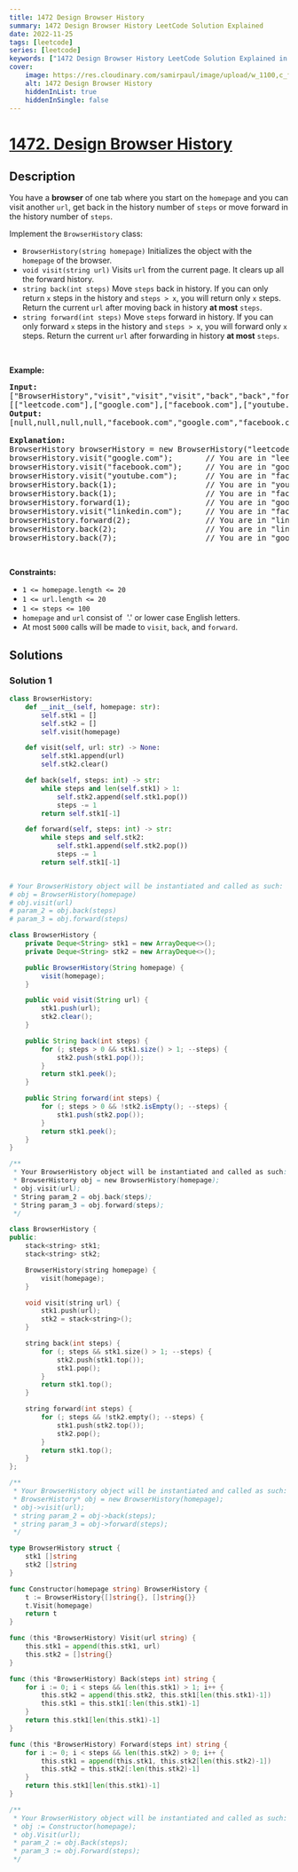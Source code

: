 ```yaml
---
title: 1472 Design Browser History
summary: 1472 Design Browser History LeetCode Solution Explained
date: 2022-11-25
tags: [leetcode]
series: [leetcode]
keywords: ["1472 Design Browser History LeetCode Solution Explained in all languages", "1472 Design Browser History", "LeetCode", "leetcode solution in Python3 C++ Java Go PHP Ruby Swift TypeScript Rust C# JavaScript C", "GeeksforGeeks", "InterviewBit", "Coding Ninjas", "HackerRank", "HackerEarth", "CodeChef", "TopCoder", "AlgoExpert", "freeCodeCamp", "Codeforces", "GitHub", "AtCoder", "Samir Paul"]
cover:
    image: https://res.cloudinary.com/samirpaul/image/upload/w_1100,c_fit,co_rgb:FFFFFF,l_text:Arial_75_bold:1472 Design Browser History - Solution Explained/problem-solving.webp
    alt: 1472 Design Browser History
    hiddenInList: true
    hiddenInSingle: false
---
```



# [1472. Design Browser History](https://leetcode.com/problems/design-browser-history)


## Description

<p>You have a <strong>browser</strong> of one tab where you start on the <code>homepage</code> and you can visit another <code>url</code>, get back in the history number of <code>steps</code> or move forward in the history number of <code>steps</code>.</p>

<p>Implement the <code>BrowserHistory</code> class:</p>

<ul>
	<li><code>BrowserHistory(string homepage)</code> Initializes the object with the <code>homepage</code>&nbsp;of the browser.</li>
	<li><code>void visit(string url)</code>&nbsp;Visits&nbsp;<code>url</code> from the current page. It clears up all the forward history.</li>
	<li><code>string back(int steps)</code>&nbsp;Move <code>steps</code> back in history. If you can only return <code>x</code> steps in the history and <code>steps &gt; x</code>, you will&nbsp;return only <code>x</code> steps. Return the current <code>url</code>&nbsp;after moving back in history <strong>at most</strong> <code>steps</code>.</li>
	<li><code>string forward(int steps)</code>&nbsp;Move <code>steps</code> forward in history. If you can only forward <code>x</code> steps in the history and <code>steps &gt; x</code>, you will&nbsp;forward only&nbsp;<code>x</code> steps. Return the current <code>url</code>&nbsp;after forwarding in history <strong>at most</strong> <code>steps</code>.</li>
</ul>

<p>&nbsp;</p>
<p><strong class="example">Example:</strong></p>

<pre>
<b>Input:</b>
[&quot;BrowserHistory&quot;,&quot;visit&quot;,&quot;visit&quot;,&quot;visit&quot;,&quot;back&quot;,&quot;back&quot;,&quot;forward&quot;,&quot;visit&quot;,&quot;forward&quot;,&quot;back&quot;,&quot;back&quot;]
[[&quot;leetcode.com&quot;],[&quot;google.com&quot;],[&quot;facebook.com&quot;],[&quot;youtube.com&quot;],[1],[1],[1],[&quot;linkedin.com&quot;],[2],[2],[7]]
<b>Output:</b>
[null,null,null,null,&quot;facebook.com&quot;,&quot;google.com&quot;,&quot;facebook.com&quot;,null,&quot;linkedin.com&quot;,&quot;google.com&quot;,&quot;leetcode.com&quot;]

<b>Explanation:</b>
BrowserHistory browserHistory = new BrowserHistory(&quot;leetcode.com&quot;);
browserHistory.visit(&quot;google.com&quot;);       // You are in &quot;leetcode.com&quot;. Visit &quot;google.com&quot;
browserHistory.visit(&quot;facebook.com&quot;);     // You are in &quot;google.com&quot;. Visit &quot;facebook.com&quot;
browserHistory.visit(&quot;youtube.com&quot;);      // You are in &quot;facebook.com&quot;. Visit &quot;youtube.com&quot;
browserHistory.back(1);                   // You are in &quot;youtube.com&quot;, move back to &quot;facebook.com&quot; return &quot;facebook.com&quot;
browserHistory.back(1);                   // You are in &quot;facebook.com&quot;, move back to &quot;google.com&quot; return &quot;google.com&quot;
browserHistory.forward(1);                // You are in &quot;google.com&quot;, move forward to &quot;facebook.com&quot; return &quot;facebook.com&quot;
browserHistory.visit(&quot;linkedin.com&quot;);     // You are in &quot;facebook.com&quot;. Visit &quot;linkedin.com&quot;
browserHistory.forward(2);                // You are in &quot;linkedin.com&quot;, you cannot move forward any steps.
browserHistory.back(2);                   // You are in &quot;linkedin.com&quot;, move back two steps to &quot;facebook.com&quot; then to &quot;google.com&quot;. return &quot;google.com&quot;
browserHistory.back(7);                   // You are in &quot;google.com&quot;, you can move back only one step to &quot;leetcode.com&quot;. return &quot;leetcode.com&quot;
</pre>

<p>&nbsp;</p>
<p><strong>Constraints:</strong></p>

<ul>
	<li><code>1 &lt;= homepage.length &lt;= 20</code></li>
	<li><code>1 &lt;= url.length &lt;= 20</code></li>
	<li><code>1 &lt;= steps &lt;= 100</code></li>
	<li><code>homepage</code> and <code>url</code> consist of&nbsp; &#39;.&#39; or lower case English letters.</li>
	<li>At most <code>5000</code>&nbsp;calls will be made to <code>visit</code>, <code>back</code>, and <code>forward</code>.</li>
</ul>

## Solutions

### Solution 1

<!-- tabs:start -->

```python
class BrowserHistory:
    def __init__(self, homepage: str):
        self.stk1 = []
        self.stk2 = []
        self.visit(homepage)

    def visit(self, url: str) -> None:
        self.stk1.append(url)
        self.stk2.clear()

    def back(self, steps: int) -> str:
        while steps and len(self.stk1) > 1:
            self.stk2.append(self.stk1.pop())
            steps -= 1
        return self.stk1[-1]

    def forward(self, steps: int) -> str:
        while steps and self.stk2:
            self.stk1.append(self.stk2.pop())
            steps -= 1
        return self.stk1[-1]


# Your BrowserHistory object will be instantiated and called as such:
# obj = BrowserHistory(homepage)
# obj.visit(url)
# param_2 = obj.back(steps)
# param_3 = obj.forward(steps)
```

```java
class BrowserHistory {
    private Deque<String> stk1 = new ArrayDeque<>();
    private Deque<String> stk2 = new ArrayDeque<>();

    public BrowserHistory(String homepage) {
        visit(homepage);
    }

    public void visit(String url) {
        stk1.push(url);
        stk2.clear();
    }

    public String back(int steps) {
        for (; steps > 0 && stk1.size() > 1; --steps) {
            stk2.push(stk1.pop());
        }
        return stk1.peek();
    }

    public String forward(int steps) {
        for (; steps > 0 && !stk2.isEmpty(); --steps) {
            stk1.push(stk2.pop());
        }
        return stk1.peek();
    }
}

/**
 * Your BrowserHistory object will be instantiated and called as such:
 * BrowserHistory obj = new BrowserHistory(homepage);
 * obj.visit(url);
 * String param_2 = obj.back(steps);
 * String param_3 = obj.forward(steps);
 */
```

```cpp
class BrowserHistory {
public:
    stack<string> stk1;
    stack<string> stk2;

    BrowserHistory(string homepage) {
        visit(homepage);
    }

    void visit(string url) {
        stk1.push(url);
        stk2 = stack<string>();
    }

    string back(int steps) {
        for (; steps && stk1.size() > 1; --steps) {
            stk2.push(stk1.top());
            stk1.pop();
        }
        return stk1.top();
    }

    string forward(int steps) {
        for (; steps && !stk2.empty(); --steps) {
            stk1.push(stk2.top());
            stk2.pop();
        }
        return stk1.top();
    }
};

/**
 * Your BrowserHistory object will be instantiated and called as such:
 * BrowserHistory* obj = new BrowserHistory(homepage);
 * obj->visit(url);
 * string param_2 = obj->back(steps);
 * string param_3 = obj->forward(steps);
 */
```

```go
type BrowserHistory struct {
	stk1 []string
	stk2 []string
}

func Constructor(homepage string) BrowserHistory {
	t := BrowserHistory{[]string{}, []string{}}
	t.Visit(homepage)
	return t
}

func (this *BrowserHistory) Visit(url string) {
	this.stk1 = append(this.stk1, url)
	this.stk2 = []string{}
}

func (this *BrowserHistory) Back(steps int) string {
	for i := 0; i < steps && len(this.stk1) > 1; i++ {
		this.stk2 = append(this.stk2, this.stk1[len(this.stk1)-1])
		this.stk1 = this.stk1[:len(this.stk1)-1]
	}
	return this.stk1[len(this.stk1)-1]
}

func (this *BrowserHistory) Forward(steps int) string {
	for i := 0; i < steps && len(this.stk2) > 0; i++ {
		this.stk1 = append(this.stk1, this.stk2[len(this.stk2)-1])
		this.stk2 = this.stk2[:len(this.stk2)-1]
	}
	return this.stk1[len(this.stk1)-1]
}

/**
 * Your BrowserHistory object will be instantiated and called as such:
 * obj := Constructor(homepage);
 * obj.Visit(url);
 * param_2 := obj.Back(steps);
 * param_3 := obj.Forward(steps);
 */
```

<!-- tabs:end -->

<!-- end -->

